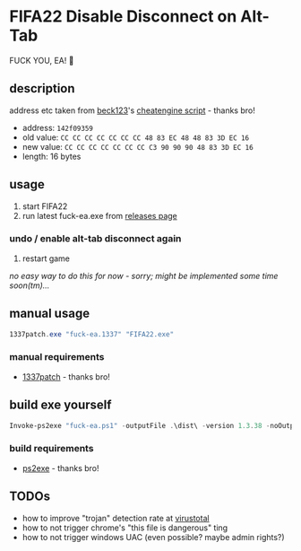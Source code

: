 # FIFA22 Disable Disconnect on Alt-Tab

FUCK YOU, EA! 🖕

## description

address etc taken from [beck123](https://www.elitepvpers.com/forum/members/5995047-beck123.html)'s [cheatengine script](https://www.elitepvpers.com/forum/fifa/4950661-free-fifa-22-timed-shot-anti-alt-tab-bypass.html) - thanks bro!

* address: `142f09359`
* old value: `CC CC CC CC CC CC CC 48 83 EC 48 48 83 3D EC 16`
* new value: `CC CC CC CC CC CC CC C3 90 90 90 48 83 3D EC 16`
* length: 16 bytes

## usage

1. start FIFA22
2. run latest fuck-ea.exe from [releases page](https://github.com/f4bio/fifa22-alt-tab-disable/releases)

### undo / enable alt-tab disconnect again

1. restart game

_no easy way to do this for now - sorry; might be implemented some time soon(tm)..._

## manual usage

```powershell
1337patch.exe "fuck-ea.1337" "FIFA22.exe"
```

### manual requirements

* [1337patch](https://github.com/chausner/1337patch) - thanks bro!

## build exe yourself

```powershell
Invoke-ps2exe "fuck-ea.ps1" -outputFile .\dist\ -version 1.3.38 -noOutput -noVisualStyles
```

### build requirements

* [ps2exe](https://github.com/MScholtes/PS2EXE) - thanks bro!


## TODOs

* how to improve "trojan" detection rate at [virustotal](https://www.virustotal.com/gui/file/8d5776b21b2a1eed07bec47171ff382ed7094ca02fb7534cba7b4f245209e3be?nocache=1)
* how to not trigger chrome's "this file is dangerous" ting
* how to not trigger windows UAC (even possible? maybe admin rights?)

